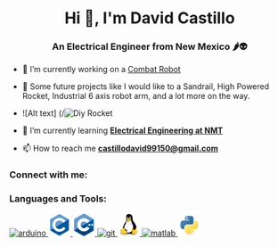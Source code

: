 <h1 align="center">Hi 👋, I'm David Castillo</h1>
<h3 align="center">An Electrical Engineer from New Mexico 🌶️👽</h3>

- 🔭 I’m currently working on a [Combat Robot](https://github.com/r3tr0-dave/BattleBot.git)

- 🤖 Some future projects like I would like to a Sandrail, High Powered Rocket, Industrial 6 axis robot arm, and a lot more on the way.

- ![Alt text] (/![Diy Rocket](https://github.com/user-attachments/assets/970aaa36-798d-4577-bffa-6b5854b4cf5a)


- 🌱 I’m currently learning **[Electrical Engineering at NMT](https://nmt.edu/academics/eleceng/index.php)**

- 📫 How to reach me **castillodavid99150@gmail.com**

<h3 align="left">Connect with me:</h3>
<p align="left">
</p>

<h3 align="left">Languages and Tools:</h3>
<p align="left"> <a href="https://www.arduino.cc/" target="_blank" rel="noreferrer"> <img src="https://cdn.worldvectorlogo.com/logos/arduino-1.svg" alt="arduino" width="40" height="40"/> </a> <a href="https://www.cprogramming.com/" target="_blank" rel="noreferrer"> <img src="https://raw.githubusercontent.com/devicons/devicon/master/icons/c/c-original.svg" alt="c" width="40" height="40"/> </a> <a href="https://www.w3schools.com/cpp/" target="_blank" rel="noreferrer"> <img src="https://raw.githubusercontent.com/devicons/devicon/master/icons/cplusplus/cplusplus-original.svg" alt="cplusplus" width="40" height="40"/> </a> <a href="https://git-scm.com/" target="_blank" rel="noreferrer"> <img src="https://www.vectorlogo.zone/logos/git-scm/git-scm-icon.svg" alt="git" width="40" height="40"/> </a> <a href="https://www.linux.org/" target="_blank" rel="noreferrer"> <img src="https://raw.githubusercontent.com/devicons/devicon/master/icons/linux/linux-original.svg" alt="linux" width="40" height="40"/> </a> <a href="https://www.mathworks.com/" target="_blank" rel="noreferrer"> <img src="https://upload.wikimedia.org/wikipedia/commons/2/21/Matlab_Logo.png" alt="matlab" width="40" height="40"/> </a> <a href="https://www.python.org" target="_blank" rel="noreferrer"> <img src="https://raw.githubusercontent.com/devicons/devicon/master/icons/python/python-original.svg" alt="python" width="40" height="40"/> </a> </p>
